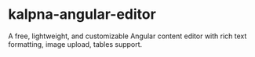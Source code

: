 # kalpna-angular-editor
A free, lightweight, and customizable Angular content editor with rich text formatting, image upload, tables support.
